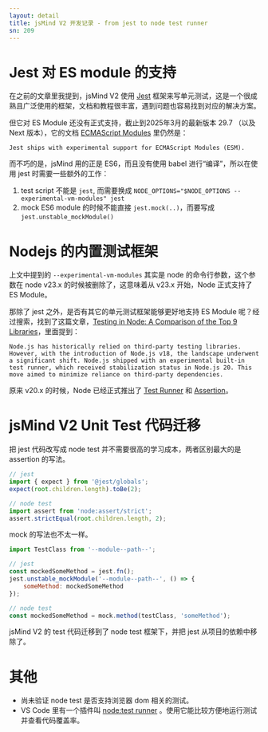 ```yaml
---
layout: detail
title: jsMind V2 开发记录 - from jest to node test runner
sn: 209
---
```


Jest 对 ES module 的支持
===

在之前的文章里我提到，jsMind V2 使用 [Jest](https://jestjs.io/) 框架来写单元测试，这是一个很成熟且广泛使用的框架，文档和教程很丰富，遇到问题也容易找到对应的解决方案。

但它对 ES Module 还没有正式支持，截止到2025年3月的最新版本 29.7 （以及 Next 版本），它的文档 [ECMAScript Modules](https://jestjs.io/docs/ecmascript-modules) 里仍然是：

```
Jest ships with experimental support for ECMAScript Modules (ESM).
```

而不巧的是，jsMind 用的正是 ES6，而且没有使用 babel 进行“编译”，所以在使用 jest 时需要一些额外的工作：

1. test script 不能是 `jest`, 而需要换成 `NODE_OPTIONS="$NODE_OPTIONS --experimental-vm-modules" jest`
2. mock ES6 module 的时候不能直接 `jest.mock(..)`，而要写成 `jest.unstable_mockModule()`

Nodejs 的内置测试框架
===

上文中提到的 `--experimental-vm-modules` 其实是 node 的命令行参数，这个参数在 node v23.x 的时候被删除了，这意味着从 v23.x 开始，Node 正式支持了 ES Module。

那除了 jest 之外，是否有其它的单元测试框架能够更好地支持 ES Module 呢？经过搜索，找到了这篇文章，[Testing in Node: A Comparison of the Top 9 Libraries](https://betterstack.com/community/guides/testing/best-node-testing-libraries/)，里面提到：

```
Node.js has historically relied on third-party testing libraries. However, with the introduction of Node.js v18, the landscape underwent a significant shift. Node.js shipped with an experimental built-in test runner, which received stabilization status in Node.js 20. This move aimed to minimize reliance on third-party dependencies. 
```

原来 v20.x 的时候，Node 已经正式推出了 [Test Runner](https://nodejs.org/docs/latest/api/test.html) 和 [Assertion](https://nodejs.org/docs/latest/api/assert.html)。

jsMind V2 Unit Test 代码迁移
===

把 jest 代码改写成 node test 并不需要很高的学习成本，两者区别最大的是 assertion 的写法。

```javascript
// jest
import { expect } from '@jest/globals';
expect(root.children.length).toBe(2);

// node test
import assert from 'node:assert/strict';
assert.strictEqual(root.children.length, 2);
```

mock 的写法也不太一样。

```javascript
import TestClass from '--module--path--';

// jest
const mockedSomeMethod = jest.fn();
jest.unstable_mockModule('--module--path--', () => {
    someMethod: mockedSomeMethod
});

// node test
const mockedSomeMethod = mock.method(testClass, 'someMethod');
```

jsMind V2 的 test 代码迁移到了 node test 框架下，并把 jest 从项目的依赖中移除了。

其他
===
* 尚未验证 node test 是否支持浏览器 dom 相关的测试。
* VS Code 里有一个插件叫 [node:test runner](https://marketplace.visualstudio.com/items?itemName=connor4312.nodejs-testing) 。使用它能比较方便地运行测试并查看代码覆盖率。